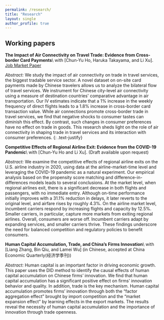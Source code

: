 ```yaml
---
permalink: /research/
title: "Research"
layout: single
author_profile: true
---
```


## Working papers

**The Impact of Air Connectivity on Travel Trade: Evidence from Cross-border Card Payments**\\
with [Chun-Yu Ho, Haruka Takayama, and Li Xu]. [Job Market Paper](https://github.com/tpeng2023/tpeng.github.io/blob/master/assets/files/jmp.pdf)

*Abstract:* We study the impact of air connectivity on trade in travel services, the biggest tradable service sector. A novel dataset on on-site card payments made by Chinese travelers allows us to analyze the bilateral flow of travel services. We instrument for Chinese city-level air connectivity using a measure of destination countries' comparative advantage in air transportation. Our IV estimates indicate that a 1% increase in the weekly frequency of direct flights leads to a 1.8% increase in cross-border card transaction value. While air connections promote cross-border trade in travel services, we find that negative shocks to consumer tastes can diminish this effect. By contrast, such changes in consumer preferences have no effect on trade in goods. This research sheds light on the role of air connectivity in shaping trade in travel services and its interaction with consumer preferences. {: .text-justify}



**Competitive Effects of Regional Airline Exit: Evidence from the COVID-19 Pandemic**\\
with [Chun-Yu Ho and Li Xu]. (Draft available upon request)

<!-- *We develop a dynamic spatial growth model to explore the role of trade and internal migration in the process of spatial development and aggregate growth. Growth is shaped by the best global and local ideas that contribute to the local stock of knowledge. Global ideas diffuse more to locations that are relatively more exposed to international trade. Local ideas are diffused across space when workers move to another location. We embed the diffusion of ideas through trade and migration into a multi-country, multi-region framework with international trade, forward-looking dynamic migration decisions, and endogenous capital accumulation. We apply our framework to study the role of initial conditions, international trade, and internal migration on China’s spatial development and aggregate growth during the 1990s and 2000s. We find that initial conditions across space, idea diffusion, and capital accumulation play an important role in understanding the process of spatial development and aggregate growth in China. Changes in international trade costs and mobility restrictions during the 1990s and 2000s also contribute to aggregate growth, with large heterogeneity across space.* -->

*Abstract:* We examine the competitive effects of regional airline exits on the U.S. airline industry in 2020, using data at the airline-market-time level and leveraging the COVID-19 pandemic as a natural experiment. Our empirical analysis based on the propensity score matching and difference-in-differences models leads to several conclusions. At the market level, when regional airlines exit, there is a significant decrease in both flights and passengers, with no immediate entry. Although on-time performance initially improves with a 31.1% reduction in delays, it later reverts to the original level, and airfare rises by roughly 4.3%. On the airline market level, incumbent carriers respond by increasing flights and capacity by 12.5%. Smaller carriers, in particular, capture more markets from exiting regional airlines. Overall, consumers are worse off. Incumbent carriers adapt by expanding services, and smaller carriers thrive. These findings underscore the need for balanced competition and regulatory policies to benefit consumers.


**Human Capital Accumulation, Trade, and China’s Firms Innovation**\\
with [Liang Zhang, Bin Qiu, and Lamei Wu] (in Chinese, accepted at China Economic Quarterly(经济学季刊))

*Abstract:* Human capital is an important factor in driving economic growth. This paper uses the DID method to identify the causal effects of human capital accumulation on Chinese firms’ innovation. We find that human capital accumulation has a significant positive effect on firms’ innovation behavior and quality. In addition, trade is the key mechanism. Human capital accumulation promotes firms’ innovation through both the “factor aggregation effect” brought by import competition and the “market expansion effect” by learning effects in the export markets. The results reveal the necessity of human capital accumulation and the importance of innovation through trade openness.

